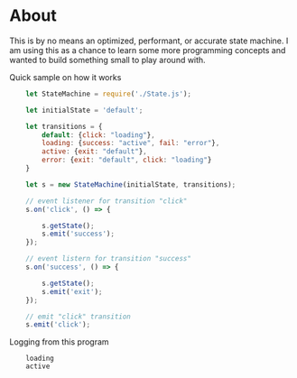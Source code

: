 # About
This is by no means an optimized, performant, or accurate state machine. I am using this as a chance to learn some more programming concepts and wanted to build something small to play around with. 

Quick sample on how it works

```js
    let StateMachine = require('./State.js');

    let initialState = 'default';

    let transitions = {
        default: {click: "loading"},
        loading: {success: "active", fail: "error"},
        active: {exit: "default"},
        error: {exit: "default", click: "loading"}
    }

    let s = new StateMachine(initialState, transitions);

    // event listener for transition "click"
    s.on('click', () => {

        s.getState();
        s.emit('success');
    });

    // event listern for transition "success"
    s.on('success', () => {

        s.getState();
        s.emit('exit');
    });

    // emit "click" transition
    s.emit('click');
```

Logging from this program

```
    loading
    active
```